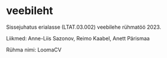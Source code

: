 # veebileht
Sissejuhatus erialasse (LTAT.03.002) veebilehe rühmatöö 2023.

Liikmed: Anne-Liis Sazonov, Reimo Kaabel, Anett Pärismaa 

Rühma nimi: LoomaCV
